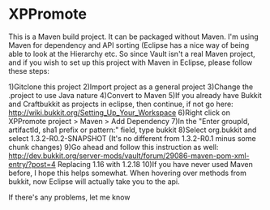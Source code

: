 XPPromote
=========

This is a Maven build project. It can be packaged without Maven.
I'm using Maven for dependency and API sorting (Eclipse has a nice way of being able to look at the Hierarchy
etc. So since Vault isn't a real Maven project, and if you wish to set up this project with Maven in Eclipse,
please follow these steps:

1)Gitclone this project
2)Import project as a general project
3)Change the .project to use Java nature
4)Convert to Maven
5)If you already have Bukkit and Craftbukkit as projects in eclipse, then continue, if not go here: http://wiki.bukkit.org/Setting_Up_Your_Workspace
6)Right click on XPPromote project > Maven > Add Dependency
7)In the "Enter groupId, artifactId, sha1 prefix or pattern:" field, type bukkit
8)Select org.bukkit and select 1.3.2-R0.2-SNAPSHOT (It's no different from 1.3.2-R0.1 minus some chunk changes)
9)Go ahead and follow this instruction as well: http://dev.bukkit.org/server-mods/vault/forum/29086-maven-pom-xml-entry/?post=4 Replacing 1.16 with 1.2.18
10)If you have never used Maven before, I hope this helps somewhat. When hovering over methods from bukkit, now Eclipse will actually take you to the api.

If there's any problems, let me know